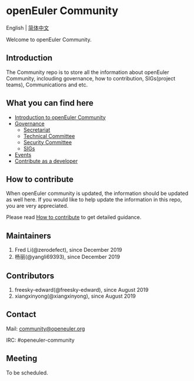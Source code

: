 # openEuler Community
English | [简体中文](./README_cn.md)

Welcome to openEuler Community.


## Introduction

The Community repo is to store all the information about openEuler Community, inclouding governance, how to contribution, SIGs(project teams), Communications and etc. 

## What you can find here

- [Introduction to openEuler Community]()
- [Governance]()
    - [Secretariat]()
    - [Technical Committee]()
    - [Security Committee]()
    - [SIGs](https://openeuler.org/zh/sig.html)
- [Events](https://openeuler.org/en/events.html)
- [Contribute as a developer](https://openeuler.org/en/developer.html)
 

## How to contribute

When openEuler community is updated, the information should be updated as well here. If you would like to help update the information in this repo, you are very appreciated. 

Please read [How to contribute](CONTRIBUTING.md) to get detailed guidance.

## Maintainers

1. Fred Li(@zerodefect), since December 2019
2. 杨丽(@yangli69393), since December 2019

## Contributors

1. freesky-edward(@freesky-edward), since August 2019
2. xiangxinyong(@xiangxinyong), since August 2019

## Contact

Mail: community@openeuler.org

IRC: #openeuler-community

## Meeting

To be scheduled. 